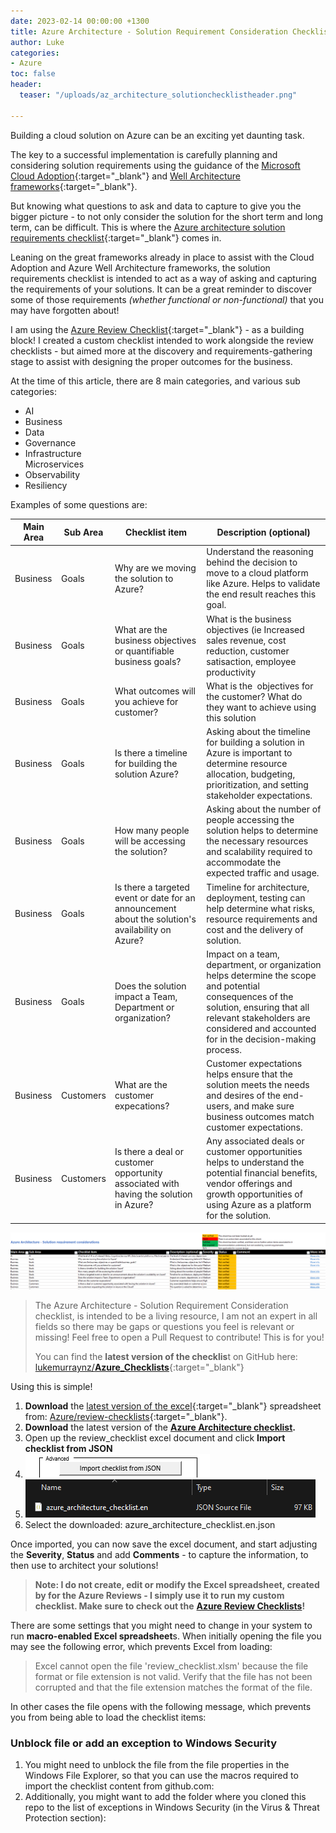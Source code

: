 ```yaml
---
date: 2023-02-14 00:00:00 +1300
title: Azure Architecture - Solution Requirement Consideration Checklist
author: Luke
categories:
- Azure
toc: false
header:
  teaser: "/uploads/az_architecture_solutionchecklistheader.png"

---
```

Building a cloud solution on Azure can be an exciting yet daunting task.

The key to a successful implementation is carefully planning and considering solution requirements using the guidance of the [Microsoft Cloud Adoption](https://learn.microsoft.com/en-us/azure/cloud-adoption-framework/?WT.mc_id=AZ-MVP-5004796 "Microsoft Cloud Adoption Framework for Azure"){:target="_blank"} and [Well Architecture frameworks](https://learn.microsoft.com/en-us/azure/architecture/framework/?WT.mc_id=AZ-MVP-5004796 "Microsoft Azure Well-Architected Framework"){:target="_blank"}.

But knowing what questions to ask and data to capture to give you the bigger picture - to not only consider the solution for the short term and long term, can be difficult. This is where the [Azure architecture solution requirements checklist](https://github.com/lukemurraynz/Azure_Checklists){:target="_blank"} comes in.

Leaning on the great frameworks already in place to assist with the Cloud Adoption and Azure Well Architecture frameworks, the solution requirements checklist is intended to act as a way of asking and capturing the requirements of your solutions. It can be a great reminder to discover some of those requirements _(whether functional or non-functional)_ that you may have forgotten about!

I am using the [Azure Review Checklist](https://github.com/Azure/review-checklists "Azure/review-checklists"){:target="_blank"} - as a building block! I created a custom checklist intended to work alongside the review checklists - but aimed more at the discovery and requirements-gathering stage to assist with designing the proper outcomes for the business.

At the time of this article, there are 8 main categories, and various sub categories:

* AI
* Business
* Data
* Governance
* Infrastructure  
  Microservices
* Observability
* Resiliency

Examples of some questions are:

| Main Area | Sub Area  | Checklist item                                                                                    | Description (optional)                                                                                                                                                                                                       |
| --------- | --------- | ------------------------------------------------------------------------------------------------- | ---------------------------------------------------------------------------------------------------------------------------------------------------------------------------------------------------------------------------- |
| Business  | Goals     | Why are we moving the solution to Azure?                                                          | Understand the reasoning behind the decision to move to a cloud platform like Azure. Helps to validate the end result reaches this goal.                                                                                     |
| Business  | Goals     | What are the business objectives or quantifiable business goals?                                  | What is the business objectives (ie Increased sales revenue, cost reduction, customer satisaction, employee productivity                                                                                                     |
| Business  | Goals     | What outcomes will you achieve for customer?                                                      | What is the  objectives for the customer? What do they want to achieve using this solution                                                                                                                                   |
| Business  | Goals     | Is there a timeline for building the solution Azure?                                              | Asking about the timeline for building a solution in Azure is important to determine resource allocation, budgeting, prioritization, and setting stakeholder expectations.                                                   |
| Business  | Goals     | How many people will be accessing the solution?                                                   | Asking about the number of people accessing the solution helps to determine the necessary resources and scalability required to accommodate the expected traffic and usage.                                                  |
| Business  | Goals     | Is there a targeted event or date for an announcement about the solution's availability on Azure? | Timeline for architecture, deployment, testing can help determine what risks, resource requirements and cost and the delivery of solution.                                                                                   |
| Business  | Goals     | Does the solution impact a Team, Department or organization?                                      | Impact on a team, department, or organization helps determine the scope and potential consequences of the solution, ensuring that all relevant stakeholders are considered and accounted for in the decision-making process. |
| Business  | Customers | What are the customer expecations?                                                                | Customer expectations helps ensure that the solution meets the needs and desires of the end-users, and make sure business outcomes match customer expectations.                                                              |
| Business  | Customers | Is there a deal or customer opportunity associated with having the solution in Azure?             | Any associated deals or customer opportunities helps to understand the potential financial benefits, vendor offerings and growth opportunities of using Azure as a platform for the solution.                                |

![Azure Architecture - Solution requirement considerations](/uploads/azurearchitecture_considerations.png "Azure Architecture - Solution requirement considerations")

> The Azure Architecture - Solution Requirement Consideration checklist, is intended to be a living resource, I am not an expert in all fields so there may be gaps or questions you feel is relevant or missing! Feel free to open a Pull Request to contribute! This is for you!
>
> You can find the **latest version of the checklis**t on GitHub here: [lukemurraynz/**Azure_Checklists**](https://github.com/lukemurraynz/Azure_Checklists "lukemurraynz/Azure_Checklists"){:target="_blank"}

Using this is simple! 

1. **Download** the [latest version of the excel](https://github.com/Azure/review-checklists/releases/latest/download/review_checklist.xlsm "Azure Review Checklists"){:target="_blank"} spreadsheet from: [Azure/review-checklists](https://github.com/Azure/review-checklists "Azure Review Checklists"){:target="_blank"}.
2. **Download** the latest version of the [**Azure Architecture checklist**](https://github.com/lukemurraynz/Azure_Checklists/tree/main "azure_architecture_checklist.en.json")**.**
3. Open up the review_checklist excel document and click **Import checklist from JSON**
4. ![Import checklist from file](/uploads/import-azurearchitecturechecklistjson.png "Import checklist from file")
5. ![Import checklist from file](/uploads/select-azurearchitecturechecklist.png "Import checklist from file")
6. Select the downloaded: azure_architecture_checklist.en.json

Once imported, you can now save the excel document, and start adjusting the **Severity**, **Status** and add **Comments** - to capture the information, to then use to architect your solutions!

> **Note: I do not create, edit or modify the Excel spreadsheet, created by for the Azure Reviews - I simply use it to run my custom checklist. Make sure to check out the** [**Azure Review Checklists**](https://github.com/Azure/review-checklists "Azure Review Checklists")**!**

There are some settings that you might need to change in your system to run **macro-enabled Excel spreadsheet**s. When initially opening the file you may see the following error, which prevents Excel from loading:

> Excel cannot open the file 'review_checklist.xlsm' because the file format or file extension is not valid. Verify that the file has not been corrupted and that the file extension matches the format of the file.

In other cases the file opens with the following message, which prevents you from being able to load the checklist items:

### Unblock file or add an exception to Windows Security

1. You might need to unblock the file from the file properties in the Windows File Explorer, so that you can use the macros required to import the checklist content from github.com:
2. Additionally, you might want to add the folder where you cloned this repo to the list of exceptions in Windows Security (in the Virus & Threat Protection section):
